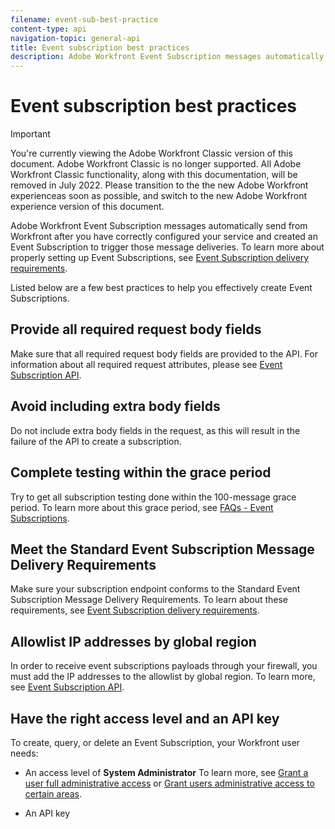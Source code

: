 ```yaml
---
filename: event-sub-best-practice
content-type: api
navigation-topic: general-api
title: Event subscription best practices
description: Adobe Workfront Event Subscription messages automatically send from Workfront after you have correctly configured your service and created an Event Subscription to trigger those message deliveries. To learn more about properly setting up Event Subscriptions, see Event Subscription delivery requirements.
---
```


# Event subscription best practices

>[!IMPORTANT]
>
>You're currently viewing the Adobe Workfront Classic version of this document. Adobe Workfront Classic is no longer supported. All Adobe Workfront Classic functionality, along with this documentation, will be removed in July 2022. Please transition to the the new Adobe Workfront experienceas soon as possible, and switch to the new Adobe Workfront experience version of this document.

Adobe Workfront Event Subscription messages automatically send from Workfront after you have correctly configured your service and created an Event Subscription to trigger those message deliveries. To learn more about properly setting up Event Subscriptions, see [Event Subscription delivery requirements](../../wf-api/general/setup-event-sub-endpoint.md).

Listed below are a few best practices to help you effectively create Event Subscriptions.

## Provide all required request body fields

Make sure that all required request body fields are provided to the API. For information about all required request attributes, please see [Event Subscription API](../../wf-api/general/event-subs-api.md).

## Avoid including extra body fields

Do not include extra body fields in the request, as this will result in the failure of the API to create a subscription.

## Complete testing within the grace period

Try to get all subscription testing done within the 100-message grace period. To learn more about this grace period, see [FAQs - Event Subscriptions](../../wf-api/general/event-subs-faq.md).

## Meet the Standard Event Subscription Message Delivery Requirements

Make sure your subscription endpoint conforms to the Standard Event Subscription Message Delivery Requirements. To learn about these requirements, see [Event Subscription delivery requirements](../../wf-api/general/setup-event-sub-endpoint.md).

## Allowlist IP addresses by global region

In order to receive event subscriptions payloads through your firewall, you must add the IP addresses to the allowlist by global region. To learn more, see [Event Subscription API](../../wf-api/general/event-subs-api.md).

## Have the right access level and an API key

To create, query, or delete an Event Subscription, your Workfront user needs:

* An access level of **System Administrator** 
  To learn more, see [Grant a user full administrative access](../../administration-and-setup/add-users/configure-and-grant-access/grant-a-user-full-administrative-access.md) or [Grant users administrative access to certain areas](../../administration-and-setup/add-users/configure-and-grant-access/grant-users-admin-access-certain-areas.md).

* An API key

  <!--
  <p data-mc-conditions="QuicksilverOrClassic.Draft mode">To learn more, see .</p>
  -->

